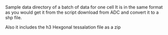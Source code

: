 Sample data directory of a batch of data for one cell 
It is in the same format as you would get it from the script 
download from ADC and convert it to a shp file.

Also it includes the h3 Hexgonal tessalation file as a zip
